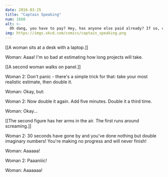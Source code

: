 ```yaml
---
date: 2016-03-25
title: "Captain Speaking"
num: 1660
alt: >-
  Oh dang, you have to pay? Hey, has anyone else paid already? If so, can I borrow your phone for a sec?
img: https://imgs.xkcd.com/comics/captain_speaking.png
---
```

[[A woman sits at a desk with a laptop.]]

Woman: Aaaa! I'm so bad at estimating how long projects will take.

[[A second woman walks on panel.]]

Woman 2: Don't panic - there's a simple trick for that: take your most realistic estimate, then double it. 

Woman: Okay, but: 

Woman 2: Now double it again. Add five minutes. Double it a third time. 

Woman: Okay...

[[The second figure has her arms in the air. The first runs around screaming.]]

Woman 2: 30 seconds have gone by and you've done nothing but double imaginary numbers! You're making no progress and will never finish! 

Woman: Aaaaaa!

Woman 2: Paaaniiic!

Woman: Aaaaaaa!

